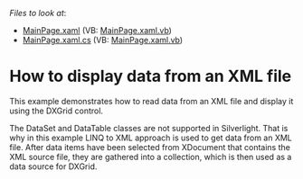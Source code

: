 <!-- default file list -->
*Files to look at*:

* [MainPage.xaml](./CS/DataFromXML/MainPage.xaml) (VB: [MainPage.xaml.vb](./VB/DataFromXML/MainPage.xaml.vb))
* [MainPage.xaml.cs](./CS/DataFromXML/MainPage.xaml.cs) (VB: [MainPage.xaml.vb](./VB/DataFromXML/MainPage.xaml.vb))
<!-- default file list end -->
# How to display data from an XML file


<p>This example demonstrates how to read data from an XML file and display it using the DXGrid control.</p><p>The DataSet and DataTable classes are not supported in Silverlight. That is why in this example LINQ to XML approach is used to get data from an XML file. After data items have been selected from XDocument that contains the XML source file, they are gathered into a collection, which is then used as a data source for DXGrid.<br />
</p>

<br/>


